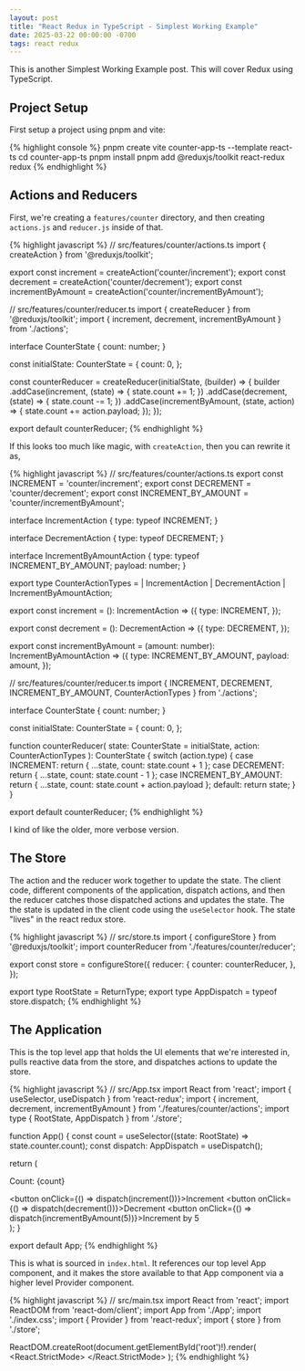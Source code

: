 ```yaml
---
layout: post
title: "React Redux in TypeScript - Simplest Working Example"
date: 2025-03-22 00:00:00 -0700
tags: react redux
---
```


This is another Simplest Working Example post. This will cover Redux using
TypeScript.

## Project Setup

First setup a project using pnpm and vite:

{% highlight console %}
pnpm create vite counter-app-ts --template react-ts
cd counter-app-ts
pnpm install
pnpm add @reduxjs/toolkit react-redux redux
{% endhighlight %}

## Actions and Reducers

First, we're creating a `features/counter` directory, and then creating
`actions.js` and `reducer.js` inside of that.

{% highlight javascript %}
// src/features/counter/actions.ts
import { createAction } from '@reduxjs/toolkit';

export const increment = createAction('counter/increment');
export const decrement = createAction('counter/decrement');
export const incrementByAmount = createAction<number>('counter/incrementByAmount');

// src/features/counter/reducer.ts
import { createReducer } from '@reduxjs/toolkit';
import { increment, decrement, incrementByAmount } from './actions';

interface CounterState {
  count: number;
}

const initialState: CounterState = {
  count: 0,
};

const counterReducer = createReducer(initialState, (builder) => {
  builder
    .addCase(increment, (state) => {
      state.count += 1;
    })
    .addCase(decrement, (state) => {
      state.count -= 1;
    })
    .addCase(incrementByAmount, (state, action) => {
      state.count += action.payload;
    });
});

export default counterReducer;
{% endhighlight %}

If this looks too much like magic, with `createAction`, then you can rewrite
it as,

{% highlight javascript %}
// src/features/counter/actions.ts
export const INCREMENT = 'counter/increment';
export const DECREMENT = 'counter/decrement';
export const INCREMENT_BY_AMOUNT = 'counter/incrementByAmount';

interface IncrementAction {
  type: typeof INCREMENT;
}

interface DecrementAction {
  type: typeof DECREMENT;
}

interface IncrementByAmountAction {
  type: typeof INCREMENT_BY_AMOUNT;
  payload: number;
}

export type CounterActionTypes =
  | IncrementAction
  | DecrementAction
  | IncrementByAmountAction;

export const increment = (): IncrementAction => ({
  type: INCREMENT,
});

export const decrement = (): DecrementAction => ({
  type: DECREMENT,
});

export const incrementByAmount = (amount: number): IncrementByAmountAction => ({
  type: INCREMENT_BY_AMOUNT,
  payload: amount,
});

// src/features/counter/reducer.ts
import { INCREMENT, DECREMENT, INCREMENT_BY_AMOUNT, CounterActionTypes } from './actions';

interface CounterState {
  count: number;
}

const initialState: CounterState = {
  count: 0,
};

function counterReducer(
  state: CounterState = initialState,
  action: CounterActionTypes
): CounterState {
  switch (action.type) {
    case INCREMENT:
      return { ...state, count: state.count + 1 };
    case DECREMENT:
      return { ...state, count: state.count - 1 };
    case INCREMENT_BY_AMOUNT:
      return { ...state, count: state.count + action.payload };
    default:
      return state;
  }
}

export default counterReducer;
{% endhighlight %}

I kind of like the older, more verbose version.

## The Store

The action and the reducer work together to update the state. The client code,
different components of the application, dispatch actions, and then the reducer
catches those dispatched actions and updates the state. The the state is
updated in the client code using the `useSelector` hook. The state "lives" in
the react redux store.

{% highlight javascript %}
// src/store.ts
import { configureStore } from '@reduxjs/toolkit';
import counterReducer from './features/counter/reducer';

export const store = configureStore({
  reducer: {
    counter: counterReducer,
  },
});

export type RootState = ReturnType<typeof store.getState>;
export type AppDispatch = typeof store.dispatch;
{% endhighlight %}

## The Application

This is the top level app that holds the UI elements that we're interested in,
pulls reactive data from the store, and dispatches actions to update the store.

{% highlight javascript %}
// src/App.tsx
import React from 'react';
import { useSelector, useDispatch } from 'react-redux';
import { increment, decrement, incrementByAmount } from './features/counter/actions';
import type { RootState, AppDispatch } from './store';

function App() {
  const count = useSelector((state: RootState) => state.counter.count);
  const dispatch: AppDispatch = useDispatch();

  return (
    <div>
      <p>Count: {count}</p>
      <button onClick={() => dispatch(increment())}>Increment</button>
      <button onClick={() => dispatch(decrement())}>Decrement</button>
      <button onClick={() => dispatch(incrementByAmount(5))}>Increment by 5</button>
    </div>
  );
}

export default App;
{% endhighlight %}

This is what is sourced in `index.html`. It references our top level App
component, and it makes the store available to that App component via a higher
level Provider component.

{% highlight javascript %}
// src/main.tsx
import React from 'react';
import ReactDOM from 'react-dom/client';
import App from './App';
import './index.css';
import { Provider } from 'react-redux';
import { store } from './store';

ReactDOM.createRoot(document.getElementById('root')!).render(
  <React.StrictMode>
    <Provider store={store}>
      <App />
    </Provider>
  </React.StrictMode>
);
{% endhighlight %}
